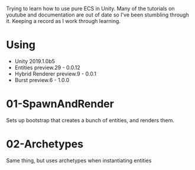 Trying to learn how to use pure ECS in Unity. Many of the tutorials on youtube and documentation are out of date so I've been stumbling through it. Keeping a record as I work through learning.

# Using
- Unity 2019.1.0b5
- Entities preview.29 - 0.0.12
- Hybrid Renderer preview.9 - 0.0.1
- Burst preview.6 - 1.0.0

# 01-SpawnAndRender
Sets up bootstrap that creates a bunch of entities, and renders them.

# 02-Archetypes
Same thing, but uses archetypes when instantiating entities


